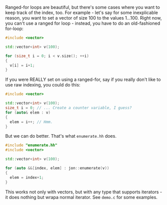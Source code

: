 Ranged-for loops are beautiful, but there's some cases where you want to keep track of the index, too. For example - let's say for some inexplicable reason, you want to set a vector of size 100 to the values 1...100. Right now, you can't use a ranged for loop - instead, you have to do an old-fashioned for-loop:

```cpp
#include <vector>

std::vector<int> v(100);

for (size_t i = 0; i < v.size(); ++i)
{
  v[i] = i+1;
}
```
If you were REALLY set on using a ranged-for, say if you really don't like to use raw indexing, you could do this:
```cpp
#include <vector>

std::vector<int> v(100);
size_t i = 0; // ... Create a counter variable, I guess?
for (auto& elem : v)
{
  elem = i++; // Hmm.
}

```
But we can do better. That's what `enumerate.hh` does.

```cpp
#include "enumerate.hh"
#include <vector>

std::vector<int> v(100);

for (auto &&[index, elem] : jon::enumerate(v)) 
{
  elem = index+1;
}

```
This works not only with vectors, but with any type that supports iterators - it does nothing but wrapa normal iterator. See `demo.c` for some examples.
